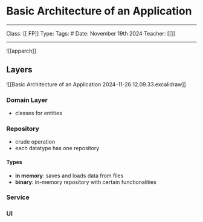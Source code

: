 # Basic Architecture of an Application
___
Class: [[ FP]]
Type: 
Tags: # 
Date: November 19th 2024
Teacher: [[]]
___
![[apparch]]
## Layers 

![[Basic Architecture of an Application 2024-11-26 12.09.33.excalidraw]]

### Domain Layer
- classes for entities 
### Repository 
- crude operation
- each datatype has one repository
#### Types
- **in memory**: saves and loads data from files 
- **binary**: in-memory repository with certain functionalities
### Service 

### UI 

